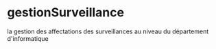 # gestionSurveillance
la gestion des affectations des surveillances au niveau du département d'informatique
